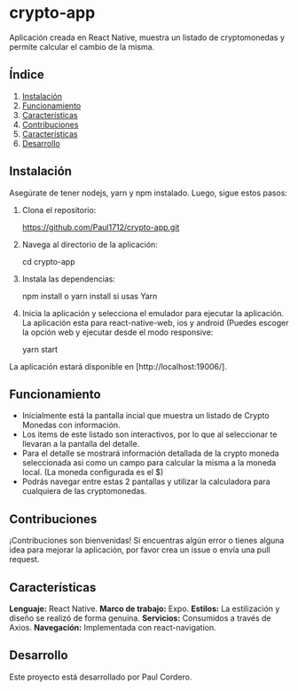 # crypto-app
Aplicación creada en React Native, muestra un listado de cryptomonedas y permite calcular el cambio de la misma.

## Índice

1. [Instalación](#instalación)
2. [Funcionamiento](#funcionamiento)
3. [Características](#características)
4. [Contribuciones](#contribuciones)
5. [Características](#características)
6. [Desarrollo](#Desarrollo)

## Instalación

Asegúrate de tener nodejs, yarn y npm instalado. Luego, sigue estos pasos:

1. Clona el repositorio:
    
    https://github.com/Paul1712/crypto-app.git

2. Navega al directorio de la aplicación:

    cd crypto-app

3. Instala las dependencias:

    npm install o yarn install si usas Yarn
    
5. Inicia la aplicación y selecciona el emulador para ejecutar la aplicación. La aplicación esta para react-native-web, ios y android (Puedes escoger la opción web y ejecutar desde el modo responsive:

    yarn start
    

La aplicación estará disponible en [http://localhost:19006/].

## Funcionamiento

- Inicialmente está la pantalla incial que muestra un listado de Crypto Monedas con información.
- Los items de este listado son interactivos, por lo que al seleccionar te llevaran a la pantalla del detalle.
- Para el detalle se mostrará información detallada de la crypto moneda seleccionada asi como un campo para calcular la misma a la moneda local. (La moneda configurada es el $)
- Podrás navegar entre estas 2 pantallas y utilizar la calculadora para cualquiera de las cryptomonedas.

## Contribuciones

¡Contribuciones son bienvenidas! Si encuentras algún error o tienes alguna idea para mejorar la aplicación, por favor crea un issue o envía una pull request.

## Características

**Lenguaje:** React Native.
**Marco de trabajo:** Expo.
**Estilos:** La estilización y diseño se realizó de forma genuina.
**Servicios:** Consumidos a través de Axios.
**Navegación:** Implementada con react-navigation.

## Desarrollo

Este proyecto está desarrollado por Paul Cordero.
